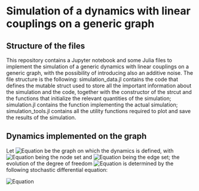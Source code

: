 # Simulation of a dynamics with linear couplings on a generic graph

## Structure of the files

This repository contains a Jupyter notebook and some Julia files to implement the simulation of a generic dynamics with linear couplings on a generic graph, with the possibility of introducing also an additive noise. 
The file structure is the following: simulation_data.jl contains the code that defines the mutable struct used to store all the important information about the simulation and the code, together with the constructor of the strcut and the functions that initialize the relevant quantities of the simulation; simulation.jl contains the function implementing the actual simulation; simulation_tools.jl contains all the utility functions required to plot and save the results of the simulation.


## Dynamics implemented on the graph

Let ![Equation](https://latex.codecogs.com/png.image?\dpi{110}&space;G=(V,E)) be the graph on which the dynamics is defined, with ![Equation](https://quicklatex.com/cache3/7d/ql_2a8db369ba88eed4c12181089182d57d_l3.png) being the node set and ![Equation](https://quicklatex.com/cache3/5d/ql_7cc63468755bc569cee6e4e976f3bf5d_l3.png) being the edge set; the evolution of the degree of freedom ![Equation](https://quicklatex.com/cache3/00/ql_73778c06fcd87b534a5bccb5b487e600_l3.png) is determined by the following stochastic differential equation:

![Equation](https://quicklatex.com/cache3/58/ql_553894d45244983aeaf2f5c7daea0958_l3.png)
